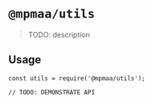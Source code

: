 # `@mpmaa/utils`

> TODO: description

## Usage

```
const utils = require('@mpmaa/utils');

// TODO: DEMONSTRATE API
```
